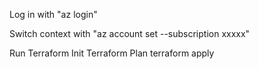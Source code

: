Log in with "az login"

Switch context with "az account set --subscription xxxxx"

Run 
Terraform Init
Terraform Plan
terraform apply